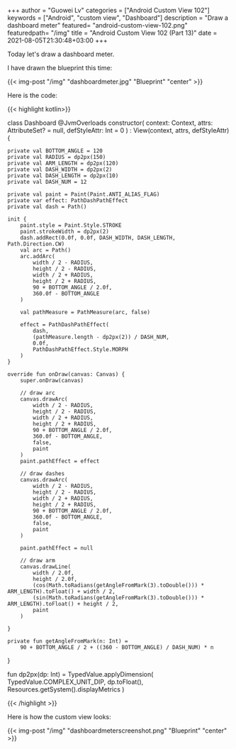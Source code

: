 +++
author = "Guowei Lv"
categories = ["Android Custom View 102"]
keywords = ["Android", "custom view", "Dashboard"]
description = "Draw a dashboard meter"
featured= "android-custom-view-102.png"
featuredpath= "/img"
title = "Android Custom View 102 (Part 13)"
date = 2021-08-05T21:30:48+03:00
+++

Today let's draw a dashboard meter.

I have drawn the blueprint this time:

{{< img-post "/img" "dashboardmeter.jpg" "Blueprint" "center" >}}

Here is the code:

{{< highlight kotlin>}}

class Dashboard @JvmOverloads constructor(
    context: Context, attrs: AttributeSet? = null, defStyleAttr: Int = 0
) : View(context, attrs, defStyleAttr) {

    private val BOTTOM_ANGLE = 120
    private val RADIUS = dp2px(150)
    private val ARM_LENGTH = dp2px(120)
    private val DASH_WIDTH = dp2px(2)
    private val DASH_LENGTH = dp2px(10)
    private val DASH_NUM = 12

    private val paint = Paint(Paint.ANTI_ALIAS_FLAG)
    private var effect: PathDashPathEffect
    private val dash = Path()

    init {
        paint.style = Paint.Style.STROKE
        paint.strokeWidth = dp2px(2)
        dash.addRect(0.0f, 0.0f, DASH_WIDTH, DASH_LENGTH, Path.Direction.CW)
        val arc = Path()
        arc.addArc(
            width / 2 - RADIUS,
            height / 2 - RADIUS,
            width / 2 + RADIUS,
            height / 2 + RADIUS,
            90 + BOTTOM_ANGLE / 2.0f,
            360.0f - BOTTOM_ANGLE
        )

        val pathMeasure = PathMeasure(arc, false)

        effect = PathDashPathEffect(
            dash,
            (pathMeasure.length - dp2px(2)) / DASH_NUM,
            0.0f,
            PathDashPathEffect.Style.MORPH
        )
    }

    override fun onDraw(canvas: Canvas) {
        super.onDraw(canvas)

        // draw arc
        canvas.drawArc(
            width / 2 - RADIUS,
            height / 2 - RADIUS,
            width / 2 + RADIUS,
            height / 2 + RADIUS,
            90 + BOTTOM_ANGLE / 2.0f,
            360.0f - BOTTOM_ANGLE,
            false,
            paint
        )
        paint.pathEffect = effect

        // draw dashes
        canvas.drawArc(
            width / 2 - RADIUS,
            height / 2 - RADIUS,
            width / 2 + RADIUS,
            height / 2 + RADIUS,
            90 + BOTTOM_ANGLE / 2.0f,
            360.0f - BOTTOM_ANGLE,
            false,
            paint
        )

        paint.pathEffect = null

        // draw arm
        canvas.drawLine(
            width / 2.0f,
            height / 2.0f,
            (cos(Math.toRadians(getAngleFromMark(3).toDouble())) * ARM_LENGTH).toFloat() + width / 2,
            (sin(Math.toRadians(getAngleFromMark(3).toDouble())) * ARM_LENGTH).toFloat() + height / 2,
            paint
        )

    }

    private fun getAngleFromMark(n: Int) =
        90 + BOTTOM_ANGLE / 2 + ((360 - BOTTOM_ANGLE) / DASH_NUM) * n
}

fun dp2px(dp: Int) =
    TypedValue.applyDimension(
        TypedValue.COMPLEX_UNIT_DIP,
        dp.toFloat(),
        Resources.getSystem().displayMetrics
    )

{{< /highlight >}}

Here is how the custom view looks:

{{< img-post "/img" "dashboardmeterscreenshot.png" "Blueprint" "center" >}}

